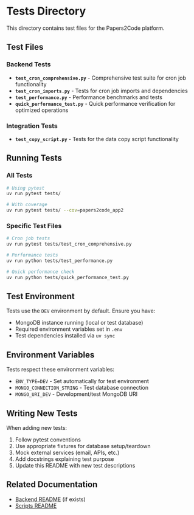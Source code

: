 # Tests Directory

This directory contains test files for the Papers2Code platform.

## Test Files

### Backend Tests
- **`test_cron_comprehensive.py`** - Comprehensive test suite for cron job functionality
- **`test_cron_imports.py`** - Tests for cron job imports and dependencies
- **`test_performance.py`** - Performance benchmarks and tests
- **`quick_performance_test.py`** - Quick performance verification for optimized operations

### Integration Tests
- **`test_copy_script.py`** - Tests for the data copy script functionality

## Running Tests

### All Tests
```bash
# Using pytest
uv run pytest tests/

# With coverage
uv run pytest tests/ --cov=papers2code_app2
```

### Specific Test Files
```bash
# Cron job tests
uv run pytest tests/test_cron_comprehensive.py

# Performance tests
uv run python tests/test_performance.py

# Quick performance check
uv run python tests/quick_performance_test.py
```

## Test Environment

Tests use the `DEV` environment by default. Ensure you have:
- MongoDB instance running (local or test database)
- Required environment variables set in `.env`
- Test dependencies installed via `uv sync`

## Environment Variables

Tests respect these environment variables:
- `ENV_TYPE=DEV` - Set automatically for test environment
- `MONGO_CONNECTION_STRING` - Test database connection
- `MONGO_URI_DEV` - Development/test MongoDB URI

## Writing New Tests

When adding new tests:
1. Follow pytest conventions
2. Use appropriate fixtures for database setup/teardown
3. Mock external services (email, APIs, etc.)
4. Add docstrings explaining test purpose
5. Update this README with new test descriptions

## Related Documentation

- [Backend README](../papers2code_app2/README.md) (if exists)
- [Scripts README](../scripts/README.md)
